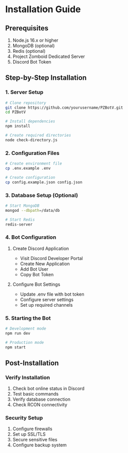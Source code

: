 # Installation Guide

## Prerequisites
1. Node.js 16.x or higher
2. MongoDB (optional)
3. Redis (optional)
4. Project Zomboid Dedicated Server
5. Discord Bot Token

## Step-by-Step Installation

### 1. Server Setup
```bash
# Clone repository
git clone https://github.com/yourusername/PZBotV.git
cd PZBotV

# Install dependencies
npm install

# Create required directories
node check-directory.js
```

### 2. Configuration Files
```bash
# Create environment file
cp .env.example .env

# Create configuration
cp config.example.json config.json
```

### 3. Database Setup (Optional)
```bash
# Start MongoDB
mongod --dbpath=/data/db

# Start Redis
redis-server
```

### 4. Bot Configuration
1. Create Discord Application
   - Visit Discord Developer Portal
   - Create New Application
   - Add Bot User
   - Copy Bot Token

2. Configure Bot Settings
   - Update .env file with bot token
   - Configure server settings
   - Set up required channels

### 5. Starting the Bot
```bash
# Development mode
npm run dev

# Production mode
npm start
```

## Post-Installation

### Verify Installation
1. Check bot online status in Discord
2. Test basic commands
3. Verify database connection
4. Check RCON connectivity

### Security Setup
1. Configure firewalls
2. Set up SSL/TLS
3. Secure sensitive files
4. Configure backup system
